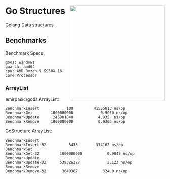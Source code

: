 # Go Structures <img src="https://user-images.githubusercontent.com/13637813/193483325-7b8b64c4-577d-43e1-a47c-ee0b75eb5bd0.png" width=300px align="right" >

Golang Data structures

## Benchmarks

Benchmark Specs 
```
goos: windows
goarch: amd64
cpu: AMD Ryzen 9 5950X 16-Core Processor     
```
### ArrayList
emirpasic/gods ArrayList:
```      
BenchmarkInsert   	       100	       41555013 ns/op
BenchmarkGet        1000000000	          0.9050 ns/op
BenchmarkUpdate    	 245901840	         4.935  ns/op
BenchmarkRemove    	1000000000	         0.9305 ns/op
```

GoStructure ArrayList:
```       
BenchmarkInsert
BenchmarkInsert-32    	    3433	    374162 ns/op
BenchmarkGet
BenchmarkGet-32       	1000000000	         0.9045 ns/op
BenchmarkUpdate
BenchmarkUpdate-32    	539326327	         2.123 ns/op
BenchmarkRemove
BenchmarkRemove-32    	 3640387	       324.0 ns/op
```

